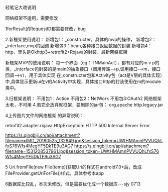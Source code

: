 轻笔记大改说明

网络框架不适用，需要修改

1forResult的RequestID都需要修改，bug

2.新框架使用说明：
新增包1：_constructer，具体的mvp的操作，
新增包2：_interface,mvp的回调
新增包3：bean,各种接口返回数据的封装
新增包4：http，里头是Okhttp3+retrofit2+Rxjava的封装，最新网络框架

新框架MVP的使用说明：
每一个界面（eg：TNMainAct），都有对应的m v p的类，_interface包封装的是main的抽象接口（调用传递-->p,调用接口-->m，接口回调-->v），用于具体实现
在_constructer包和Activity包（act是V层的具体实现）中,具体显示更新ui在v的Activity中实现，具体接口http的封装使用在m的module类中。

3.旧框架说明：
不用包1：Action
不用包2：NetWork
不用包3:OAuth2 网络框架太老，不可用
4.若完全放弃就框架，要删除的jar包：
org.apache.http.legacy.jar


4上传图片文件的网络框架 的异常说明：

retrofit2.adapter.rxjava.HttpException: HTTP 500 Internal Server Error



https://s.qingbiji.cn/api/attachment?filename=IMG_20180525_132849.jpg&session_token=UWtHMAmnPVVUQhLfxS76Wfs4MegYF5DkTE9u3AG7
https://s.qingbiji.cn/api/attachment?filename=1531208537961.jpg&session_token=UWtHMAmnPVVUQhLfxS76Wfs4MegYF5DkTE9u3AG7

5 Uri.fromFile(new File(temp))获取Uri的样式在android7.0+后，改成FileProvider.getUriForFile()样式，具体参考本app

6数据库比较乱，本次未修改，但是需要优化成一个数据库---sjy 0713